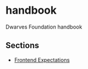# handbook
Dwarves Foundation handbook

## Sections

- [Frontend Expectations](frontend-expectations.md)
